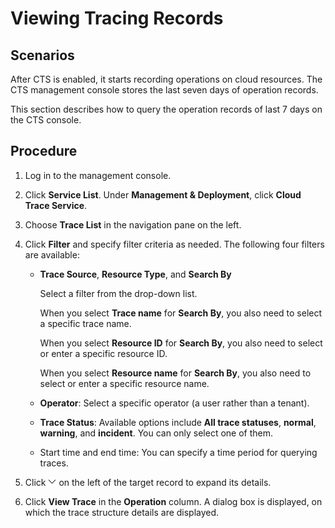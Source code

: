 # Viewing Tracing Records<a name="rds_sqlserver_06_0005"></a>

## **Scenarios**<a name="rds_06_0005_section5470822195238"></a>

After CTS is enabled, it starts recording operations on cloud resources. The CTS management console stores the last seven days of operation records.

This section describes how to query the operation records of last 7 days on the CTS console.

## Procedure<a name="rds_06_0005_section46102894133424"></a>

1.  Log in to the management console.
2.  Click  **Service List**. Under  **Management & Deployment**, click  **Cloud Trace Service**.
3.  Choose  **Trace List**  in the navigation pane on the left.
4.  Click  **Filter**  and specify filter criteria as needed. The following four filters are available:
    -   **Trace Source**,  **Resource Type**, and  **Search By**

        Select a filter from the drop-down list.

        When you select  **Trace name**  for  **Search By**, you also need to select a specific trace name.

        When you select  **Resource ID**  for  **Search By**, you also need to select or enter a specific resource ID.

        When you select  **Resource name**  for  **Search By**, you also need to select or enter a specific resource name.

    -   **Operator**: Select a specific operator \(a user rather than a tenant\).
    -   **Trace Status**: Available options include  **All trace statuses**,  **normal**,  **warning**, and  **incident**. You can only select one of them.
    -   Start time and end time: You can specify a time period for querying traces.

5.  Click  ![](figures/xiala.png)  on the left of the target record to expand its details.
6.  Click  **View Trace**  in the  **Operation**  column. A dialog box is displayed, on which the trace structure details are displayed.

